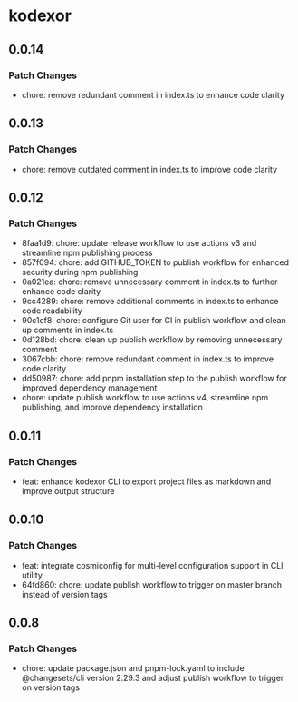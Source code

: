 # kodexor

## 0.0.14

### Patch Changes

- chore: remove redundant comment in index.ts to enhance code clarity

## 0.0.13

### Patch Changes

- chore: remove outdated comment in index.ts to improve code clarity

## 0.0.12

### Patch Changes

- 8faa1d9: chore: update release workflow to use actions v3 and streamline npm publishing process
- 857f094: chore: add GITHUB_TOKEN to publish workflow for enhanced security during npm publishing
- 0a021ea: chore: remove unnecessary comment in index.ts to further enhance code clarity
- 9cc4289: chore: remove additional comments in index.ts to enhance code readability
- 90c1cf8: chore: configure Git user for CI in publish workflow and clean up comments in index.ts
- 0d128bd: chore: clean up publish workflow by removing unnecessary comment
- 3067cbb: chore: remove redundant comment in index.ts to improve code clarity
- dd50987: chore: add pnpm installation step to the publish workflow for improved dependency management
- chore: update publish workflow to use actions v4, streamline npm publishing, and improve dependency installation

## 0.0.11

### Patch Changes

- feat: enhance kodexor CLI to export project files as markdown and improve output structure

## 0.0.10

### Patch Changes

- feat: integrate cosmiconfig for multi-level configuration support in CLI utility
- 64fd860: chore: update publish workflow to trigger on master branch instead of version tags

## 0.0.8

### Patch Changes

- chore: update package.json and pnpm-lock.yaml to include @changesets/cli version 2.29.3 and adjust publish workflow to trigger on version tags
